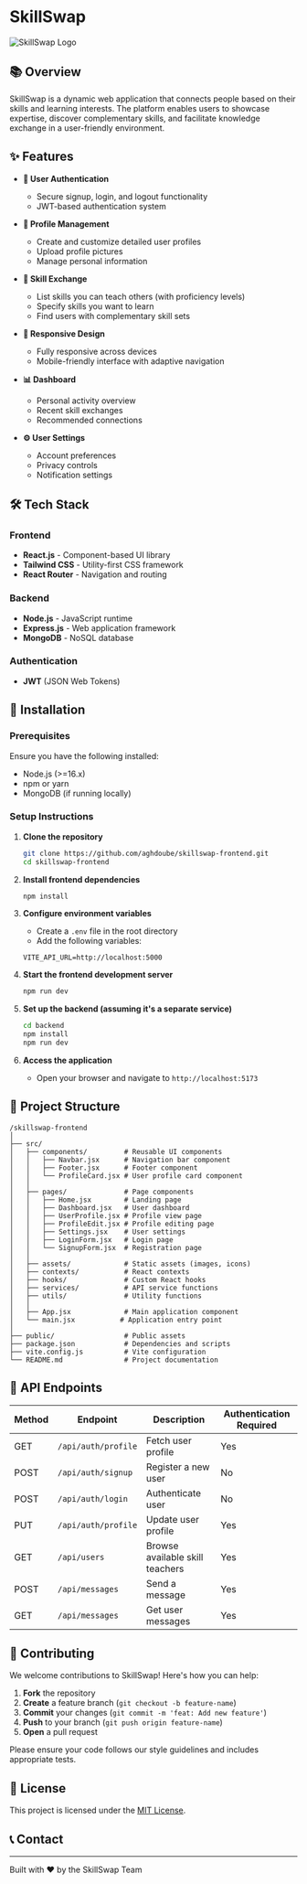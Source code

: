# SkillSwap

![SkillSwap Logo](./public/logo.png)

## 📚 Overview

SkillSwap is a dynamic web application that connects people based on their skills and learning interests. The platform enables users to showcase expertise, discover complementary skills, and facilitate knowledge exchange in a user-friendly environment.

## ✨ Features

- **🔐 User Authentication**
  - Secure signup, login, and logout functionality
  - JWT-based authentication system

- **👤 Profile Management**
  - Create and customize detailed user profiles
  - Upload profile pictures
  - Manage personal information

- **🔄 Skill Exchange**
  - List skills you can teach others (with proficiency levels)
  - Specify skills you want to learn
  - Find users with complementary skill sets

- **📱 Responsive Design**
  - Fully responsive across devices
  - Mobile-friendly interface with adaptive navigation

- **📊 Dashboard**
  - Personal activity overview
  - Recent skill exchanges
  - Recommended connections

- **⚙️ User Settings**
  - Account preferences
  - Privacy controls
  - Notification settings

## 🛠️ Tech Stack

### Frontend
- **React.js** - Component-based UI library
- **Tailwind CSS** - Utility-first CSS framework
- **React Router** - Navigation and routing

### Backend
- **Node.js** - JavaScript runtime
- **Express.js** - Web application framework
- **MongoDB** - NoSQL database

### Authentication
- **JWT** (JSON Web Tokens)

## 🚀 Installation

### Prerequisites

Ensure you have the following installed:
- Node.js (>=16.x)
- npm or yarn
- MongoDB (if running locally)

### Setup Instructions

1. **Clone the repository**
   ```bash
   git clone https://github.com/aghdoube/skillswap-frontend.git
   cd skillswap-frontend 
   ```

2. **Install frontend dependencies**
   ```bash
   npm install
   ```

3. **Configure environment variables**
   - Create a `.env` file in the root directory
   - Add the following variables:
   ```
   VITE_API_URL=http://localhost:5000
   ```

4. **Start the frontend development server**
   ```bash
   npm run dev
   ```

5. **Set up the backend (assuming it's a separate service)**
   ```bash
   cd backend
   npm install
   npm run dev
   ```

6. **Access the application**
   - Open your browser and navigate to `http://localhost:5173`

## 📁 Project Structure

```
/skillswap-frontend
│
├── src/
│   ├── components/         # Reusable UI components
│   │   ├── Navbar.jsx      # Navigation bar component
│   │   ├── Footer.jsx      # Footer component
│   │   └── ProfileCard.jsx # User profile card component
│   │
│   ├── pages/              # Page components
│   │   ├── Home.jsx        # Landing page
│   │   ├── Dashboard.jsx   # User dashboard
│   │   ├── UserProfile.jsx # Profile view page
│   │   ├── ProfileEdit.jsx # Profile editing page
│   │   ├── Settings.jsx    # User settings
│   │   ├── LoginForm.jsx   # Login page
│   │   └── SignupForm.jsx  # Registration page
│   │
│   ├── assets/             # Static assets (images, icons)
│   ├── contexts/           # React contexts
│   ├── hooks/              # Custom React hooks
│   ├── services/           # API service functions
│   ├── utils/              # Utility functions
│   │
│   ├── App.jsx             # Main application component
│   └── main.jsx           # Application entry point
│
├── public/                 # Public assets
├── package.json            # Dependencies and scripts
├── vite.config.js          # Vite configuration
└── README.md               # Project documentation
```

## 🔌 API Endpoints

| Method | Endpoint            | Description                     | Authentication Required |
|--------|--------------------|----------------------------------|------------------------|
| GET    | `/api/auth/profile` | Fetch user profile              | Yes                    |
| POST   | `/api/auth/signup`  | Register a new user             | No                     |
| POST   | `/api/auth/login`   | Authenticate user               | No                     |
| PUT    | `/api/auth/profile` | Update user profile             | Yes                    |
| GET    | `/api/users`        | Browse available skill teachers | Yes                    |
| POST   | `/api/messages`     | Send a message                  | Yes                    |
| GET    | `/api/messages`     | Get user messages               | Yes                    |

## 👥 Contributing

We welcome contributions to SkillSwap! Here's how you can help:

1. **Fork** the repository
2. **Create** a feature branch (`git checkout -b feature-name`)
3. **Commit** your changes (`git commit -m 'feat: Add new feature'`)
4. **Push** to your branch (`git push origin feature-name`)
5. **Open** a pull request

Please ensure your code follows our style guidelines and includes appropriate tests.

## 📝 License

This project is licensed under the [MIT License](LICENSE).

## 📞 Contact



---

Built with ❤️ by the SkillSwap Team